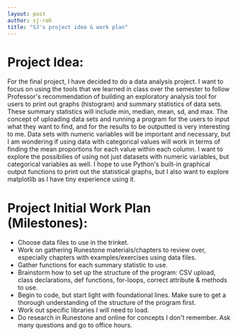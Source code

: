 ```yaml
---
layout: post
author: sj-roh
title: "SJ's project idea & work plan"
---
```


# Project Idea:

For the final project, I have decided to do a data analysis project. I want to focus on using the tools that we learned in class over the semester to follow
Professor's recommendation of building an exploratory analysis tool for users to print out graphs (histogram) and summary statistics of data sets. These summary
statistics will include min, median, mean, sd, and max. The concept of uploading data sets and running a program for the users to input what they want to find, 
and for the results to be outputted is very interesting to me. Data sets with numeric variables will be important and necessary, but I am wondering if using data 
with categorical values will work in terms of finding the mean proportions for each value within each column. I want to explore the possibilies of using not just 
datasets with numeric variables, but categorical variables as well. I hope to use Python's built-in graphical output functions to print out the statistical graphs, 
but I also want to explore matplotlib as I have tiny experience using it. 

# Project Initial Work Plan (Milestones):

- Choose data files to use in the trinket.
- Work on gathering Runestone materials/chapters to review over, especially chapters with examples/exercises using data files.
- Gather functions for each summary statistic to use.
- Brainstorm how to set up the structure of the program: CSV upload, class declarations, def functions, for-loops, correct attribute & methods to use.
- Begin to code, but start light with foundational lines. Make sure to get a thorough understanding of the structure of the program first. 
- Work out specific libraries I will need to load. 
- Do research in Runestone and online for concepts I don't remember. Ask many questions and go to office hours. 
